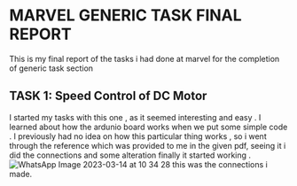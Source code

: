 # MARVEL GENERIC TASK FINAL REPORT 
This is my final report of the tasks i had done at marvel for the completion of generic task section
## TASK 1: Speed Control of DC Motor
I started my tasks with this one , as it seemed interesting  and easy .  I  learned about how the ardunio board works when we put some simple code . I previously had no idea on how this particular thing works , so i went through the reference which was provided to me in the given pdf, seeing it i did the connections and some alteration finally it started working .
![WhatsApp Image 2023-03-14 at 10 34 28](https://user-images.githubusercontent.com/91461743/231999946-503396f4-ce88-49f7-a996-d08402fcd45d.jpg)
this was the connections i made.



